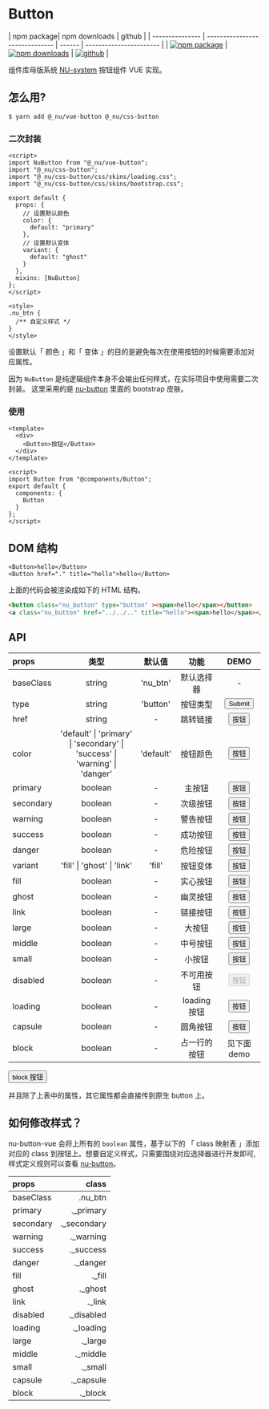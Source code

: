 # Button

| npm package| npm downloads |  github |
| --------------- | ------------------------------ | ------ | ----------------------- |
| [![npm package][npm-badge]][npm-url] | [![npm downloads][npm-downloads]][npm-url] | [![github][git-badge]][git-url] |


[npm-badge]: https://img.shields.io/npm/v/@_nu/vue-button.svg
[npm-url]: https://www.npmjs.org/package/@_nu/vue-button
[npm-downloads]: https://img.shields.io/npm/dw/@_nu/vue-button
[git-url]: https://github.com/nu-system/vue-button
[git-badge]: https://img.shields.io/github/stars/nu-system/vue-button.svg?style=social

<ClientOnly>
<ButtonDemo/>
</ClientOnly>

组件库母版系统 [NU-system](https://nu-system.github.io/) 按钮组件 VUE 实现。

## 怎么用?

```bash
$ yarn add @_nu/vue-button @_nu/css-button
```

### 二次封装

```vue
<script>
import NuButton from "@_nu/vue-button";
import "@_nu/css-button";
import "@_nu/css-button/css/skins/loading.css";
import "@_nu/css-button/css/skins/bootstrap.css";

export default {
  props: {
    // 设置默认颜色
    color: {
      default: "primary"
    },
    // 设置默认变体
    variant: {
      default: "ghost"
    }
  },
  mixins: [NuButton]
};
</script>

<style>
.nu_btn {
  /** 自定义样式 */
}
</style>
```

设置默认「 颜色 」和「 变体 」的目的是避免每次在使用按钮的时候需要添加对应属性。

因为 `NuButton` 是纯逻辑组件本身不会输出任何样式，在实际项目中使用需要二次封装。
这里采用的是 [nu-button](https://nu-system.github.io/css/button/) 里面的 bootstrap 皮肤。

### 使用

```vue
<template>
  <div>
    <Button>按钮</Button>
  </div>
</template>

<script>
import Button from "@components/Button";
export default {
  components: {
    Button
  }
};
</script>
```

## DOM 结构

```VUE
<Button>hello</Button>
<Button href="." title="hello">hello</Button>
```

上面的代码会被渲染成如下的 HTML 结构。

```HTML
<button class="nu_button" type="button" ><span>hello</span></button>
<a class="nu_button" href="../../.." title="hello"><span>hello</span></a>
```

## API

| props     |                                                 类型                                                  |  默认值   |     功能     |                              DEMO                              |
| :-------- | :---------------------------------------------------------------------------------------------------: | :-------: | :----------: | :------------------------------------------------------------: |
| baseClass |                                                string                                                 | 'nu_btn'  |  默认选择器  |                               -                                |
| type      |                                                string                                                 | 'button'  |   按钮类型   | <ClientOnly><Button type="submit">Submit</Button></ClientOnly> |
| href      |                                                string                                                 |     -     |   跳转链接   |    <ClientOnly><Button href=".">按钮</Button></ClientOnly>     |
| color     | 'default' &#124; 'primary' &#124; 'secondary' &#124; <br/> 'success' &#124; 'warning' &#124; 'danger' | 'default' |   按钮颜色   |         <ClientOnly><Button>按钮</Button></ClientOnly>         |
| primary   |                                                boolean                                                |     -     |    主按钮    |     <ClientOnly><Button primary>按钮</Button></ClientOnly>     |
| secondary |                                                boolean                                                |     -     |   次级按钮   |    <ClientOnly><Button secondary>按钮</Button></ClientOnly>    |
| warning   |                                                boolean                                                |     -     |   警告按钮   |     <ClientOnly><Button warning>按钮</Button></ClientOnly>     |
| success   |                                                boolean                                                |     -     |   成功按钮   |     <ClientOnly><Button success>按钮</Button></ClientOnly>     |
| danger    |                                                boolean                                                |     -     |   危险按钮   |     <ClientOnly><Button danger>按钮</Button></ClientOnly>      |
| variant   |                                  'fill' &#124; 'ghost' &#124; 'link'                                  |  'fill'   |   按钮变体   |         <ClientOnly><Button>按钮</Button></ClientOnly>         |
| fill      |                                                boolean                                                |     -     |   实心按钮   |         <ClientOnly><Button>按钮</Button></ClientOnly>         |
| ghost     |                                                boolean                                                |     -     |   幽灵按钮   |      <ClientOnly><Button ghost>按钮</Button></ClientOnly>      |
| link      |                                                boolean                                                |     -     |   链接按钮   |      <ClientOnly><Button link>按钮</Button></ClientOnly>       |
| large     |                                                boolean                                                |     -     |    大按钮    |      <ClientOnly><Button large>按钮</Button></ClientOnly>      |
| middle    |                                                boolean                                                |     -     |   中号按钮   |     <ClientOnly><Button middle>按钮</Button></ClientOnly>      |
| small     |                                                boolean                                                |     -     |    小按钮    |      <ClientOnly><Button small>按钮</Button></ClientOnly>      |
| disabled  |                                                boolean                                                |     -     |  不可用按钮  |    <ClientOnly><Button disabled>按钮</Button></ClientOnly>     |
| loading   |                                                boolean                                                |     -     | loading 按钮 |     <ClientOnly><Button loading>按钮</Button></ClientOnly>     |
| capsule   |                                                boolean                                                |     -     |   圆角按钮   |     <ClientOnly><Button capsule>按钮</Button></ClientOnly>     |
| block     |                                                boolean                                                |     -     | 占一行的按钮 |                          见下面 demo                           |

<ClientOnly>
<Button block> block 按钮</Button>
</ClientOnly>

并且除了上表中的属性，其它属性都会直接传到原生 button 上。

## 如何修改样式？

nu-button-vue 会将上所有的 `boolean` 属性，基于以下的 「 class 映射表 」添加对应的 class 到按钮上。想要自定义样式，只需要围绕对应选择器进行开发即可, 样式定义规则可以查看 [nu-button](https://yued-fe.github.io/nu-system/packages/button/)。

| props     |        class |
| :-------- | -----------: |
| baseClass |      .nu_btn |
| primary   |   .\_primary |
| secondary | .\_secondary |
| warning   |   .\_warning |
| success   |   .\_success |
| danger    |    .\_danger |
| fill      |      .\_fill |
| ghost     |     .\_ghost |
| link      |      .\_link |
| disabled  |  .\_disabled |
| loading   |   .\_loading |
| large     |     .\_large |
| middle    |    .\_middle |
| small     |     .\_small |
| capsule   |   .\_capsule |
| block     |     .\_block |
